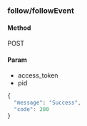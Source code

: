 ### **follow/followEvent**

#### **Method**

POST

#### **Param**

- access_token
- pid

```javascript
{
  "message": "Success",
  "code": 200
}
```
